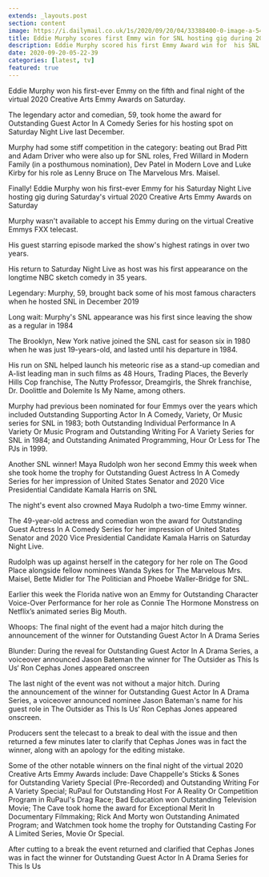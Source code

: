 ```yaml
---
extends: _layouts.post
section: content
image: https://i.dailymail.co.uk/1s/2020/09/20/04/33388400-0-image-a-54_1600570833154.jpg 
title: Eddie Murphy scores first Emmy win for SNL hosting gig during 2020 Creative Arts Emmy Awards 
description: Eddie Murphy scored his first Emmy Award win for  his SNL hosting gig during night five of 2020 Creative Arts Emmy Awards on Saturday. 
date: 2020-09-20-05-22-39 
categories: [latest, tv] 
featured: true 
--- 
```

Eddie Murphy won his first-ever Emmy on the fifth and final night of the virtual 2020 Creative Arts Emmy Awards on Saturday. 

The legendary actor and comedian, 59, took home the award for Outstanding Guest Actor In A Comedy Series for his hosting spot on Saturday Night Live last December. 

Murphy had some stiff competition in the category: beating out Brad Pitt and Adam Driver who were also up for SNL roles, Fred Willard in Modern Family (in a posthumous nomination), Dev Patel in Modern Love and Luke Kirby for his role as Lenny Bruce on The Marvelous Mrs. Maisel.

Finally! Eddie Murphy won his first-ever Emmy for his Saturday Night Live hosting gig during Saturday's virtual 2020 Creative Arts Emmy Awards on Saturday

Murphy wasn't available to accept his Emmy during on the virtual Creative Emmys FXX telecast. 

His guest starring episode marked the show's highest ratings in over two years. 

His return to Saturday Night Live as host was his first appearance on the longtime NBC sketch comedy in 35 years.

Legendary: Murphy, 59, brought back some of his most famous characters when he hosted SNL in December 2019

Long wait: Murphy's SNL appearance was his first since leaving the show as a regular in 1984

The Brooklyn, New York native joined the SNL cast for season six in 1980 when he was just 19-years-old, and lasted until his departure in 1984.

His run on SNL helped launch his meteoric rise as a stand-up comedian and A-list leading man in such films as 48 Hours, Trading Places, the Beverly Hills Cop franchise, The Nutty Professor, Dreamgirls, the Shrek franchise, Dr. Doolittle and Dolemite Is My Name, among others.

Murphy had previous been nominated for four Emmys over the years which included Outstanding Supporting Actor In A Comedy, Variety, Or Music series for SNL in 1983; both Outstanding Individual Performance In A Variety Or Music Program and Outstanding Writing For A Variety Series for SNL in 1984; and Outstanding Animated Programming, Hour Or Less for The PJs in 1999.

Another SNL winner! Maya Rudolph won her second Emmy this week when she took home the trophy for Outstanding Guest Actress In A Comedy Series for her impression of United States Senator and 2020 Vice Presidential Candidate Kamala Harris on SNL

The night's event also crowned Maya Rudolph a two-time Emmy winner.

The 49-year-old actress and comedian won the award for Outstanding Guest Actress In A Comedy Series for her impression of United States Senator and 2020 Vice Presidential Candidate Kamala Harris on Saturday Night Live.

Rudolph was up against herself in the category for her role on The Good Place alongside fellow nominees Wanda Sykes for The Marvelous Mrs. Maisel, Bette Midler for The Politician and Phoebe Waller-Bridge for SNL. 

Earlier this week the Florida native won an Emmy for Outstanding Character Voice-Over Performance for her role as Connie The Hormone Monstress on Netflix’s animated series Big Mouth.  

Whoops: The final night of the event had a major hitch during the announcement of the winner for Outstanding Guest Actor In A Drama Series

Blunder: During the reveal for Outstanding Guest Actor In A Drama Series, a voiceover announced Jason Bateman the winner for The Outsider as This Is Us‘ Ron Cephas Jones appeared onscreen

The last night of the event was not without a major hitch. During the announcement of the winner for Outstanding Guest Actor In A Drama Series, a voiceover announced nominee Jason Bateman's name for his guest role in The Outsider as This Is Us‘ Ron Cephas Jones appeared onscreen.

Producers sent the telecast to a break to deal with the issue and then returned a few minutes later to clarify that Cephas Jones was in fact the winner, along with an apology for the editing mistake. 

Some of the other notable winners on the final night of the virtual 2020 Creative Arts Emmy Awards include: Dave Chappelle's Sticks & Sones for Outstanding Variety Special (Pre-Recorded) and Outstanding Writing For A Variety Special; RuPaul for Outstanding Host For A Reality Or Competition Program in RuPaul's Drag Race; Bad Education won Outstanding Television Movie; The Cave took home the award for Exceptional Merit In Documentary Filmmaking; Rick And Morty won Outstanding Animated Program; and Watchmen took home the trophy for Outstanding Casting For A Limited Series, Movie Or Special. 

After cutting to a break the event returned and clarified that Cephas Jones was in fact the winner for Outstanding Guest Actor In A Drama Series for This Is Us

